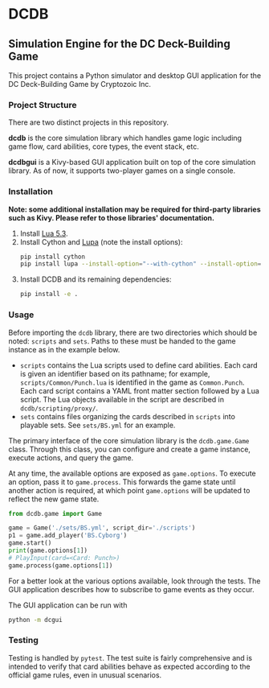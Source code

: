 # DCDB
## Simulation Engine for the DC Deck-Building Game

This project contains a Python simulator and desktop GUI application for the DC Deck-Building Game by Cryptozoic Inc.

### Project Structure

There are two distinct projects in this repository.

**dcdb** is the core simulation library which handles game logic including game flow, card abilities, core types, the event stack, etc.

**dcdbgui** is a Kivy-based GUI application built on top of the core
simulation library. As of now, it supports two-player games on a
single console.

### Installation

**Note: some additional installation may be required for third-party
libraries such as Kivy. Please refer to those libraries' documentation.**

1. Install [Lua 5.3](https://www.lua.org/versions.html).
2. Install Cython and [Lupa](https://github.com/scoder/lupa) (note the install options):
    ```bash
    pip install cython
    pip install lupa --install-option="--with-cython" --install-option="--no-luajit"
    ```
3. Install DCDB and its remaining dependencies:
    ```bash
   pip install -e . 
   ```


### Usage

Before importing the `dcdb` library, there are two directories which
should be noted: `scripts` and `sets`. Paths to these must be handed
to the game instance as in the example below.

* `scripts` contains the Lua scripts used to define card abilities. Each card
is given an identifier based on its pathname; for example, `scripts/Common/Punch.lua` is identified in the game as `Common.Punch`. Each
card script contains a YAML front matter section followed by a Lua script. The Lua objects available in the script are described in `dcdb/scripting/proxy/`.
* `sets` contains files organizing the cards described in `scripts`
into playable sets. See `sets/BS.yml` for an example.

The primary interface of the core simulation library is the `dcdb.game.Game`
class. Through this class, you can configure and create a game instance,
execute actions, and query the game.

At any time, the available options are exposed as `game.options`. To
execute an option, pass it to `game.process`. This forwards the game state until another action is required, at which point `game.options` will be updated to reflect the new game state.

```python
from dcdb.game import Game

game = Game('./sets/BS.yml', script_dir='./scripts')
p1 = game.add_player('BS.Cyborg')
game.start()
print(game.options[1])
# PlayInput(card=<Card: Punch>)
game.process(game.options[1])
```

For a better look at the various options available, look through the
tests. The GUI application describes how to subscribe to game events
as they occur.

The GUI application can be run with
```bash
python -m dcgui
```

### Testing

Testing is handled by `pytest`. The test suite is fairly comprehensive
and is intended to verify that card abilities behave as expected
according to the official game rules, even in unusual scenarios.

